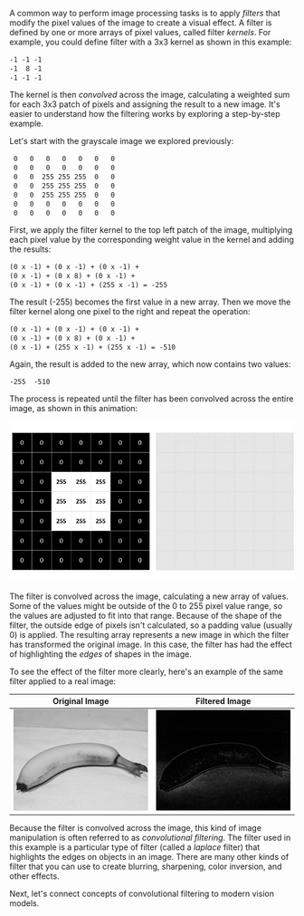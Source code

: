A common way to perform image processing tasks is to apply *filters* that modify the pixel values of the image to create a visual effect. A filter is defined by one or more arrays of pixel values, called filter *kernels*. For example, you could define filter with a 3x3 kernel as shown in this example:

```
-1 -1 -1
-1  8 -1
-1 -1 -1
```

The kernel is then *convolved* across the image, calculating a weighted sum for each 3x3 patch of pixels and assigning the result to a new image. It's easier to understand how the filtering works by exploring a step-by-step example.

Let's start with the grayscale image we explored previously:

```
 0   0   0   0   0   0   0  
 0   0   0   0   0   0   0
 0   0  255 255 255  0   0
 0   0  255 255 255  0   0
 0   0  255 255 255  0   0
 0   0   0   0   0   0   0
 0   0   0   0   0   0   0
```

First, we apply the filter kernel to the top left patch of the image, multiplying each pixel value by the corresponding weight value in the kernel and adding the results:

```
(0 x -1) + (0 x -1) + (0 x -1) +
(0 x -1) + (0 x 8) + (0 x -1) +
(0 x -1) + (0 x -1) + (255 x -1) = -255
```

The result (-255) becomes the first value in a new array. Then we move the filter kernel along one pixel to the right and repeat the operation:

```
(0 x -1) + (0 x -1) + (0 x -1) +
(0 x -1) + (0 x 8) + (0 x -1) +
(0 x -1) + (255 x -1) + (255 x -1) = -510
```

Again, the result is added to the new array, which now contains two values:

```
-255  -510
```

The process is repeated until the filter has been convolved across the entire image, as shown in this animation:

![Diagram of a filter.](../media/filter.gif)

The filter is convolved across the image, calculating a new array of values. Some of the values might be outside of the 0 to 255 pixel value range, so the values are adjusted to fit into that range. Because of the shape of the filter, the outside edge of pixels isn't calculated, so a padding value (usually 0) is applied. The resulting array represents a new image in which the filter has transformed the original image. In this case, the filter has had the effect of highlighting the *edges* of shapes in the image.

To see the effect of the filter more clearly, here's an example of the same filter applied to a real image:

| Original Image | Filtered Image |
|--|--|
|![Diagram of a banana.](../media/banana-grayscale.png)| ![Diagram of a filtered banana.](../media/laplace.png)|

Because the filter is convolved across the image, this kind of image manipulation is often referred to as *convolutional filtering*. The filter used in this example is a particular type of filter (called a *laplace* filter) that highlights the edges on objects in an image. There are many other kinds of filter that you can use to create blurring, sharpening, color inversion, and other effects.

Next, let's connect concepts of convolutional filtering to modern vision models. 